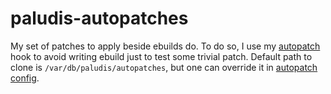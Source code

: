 paludis-autopatches
===================

My set of patches to apply beside ebuilds do.
To do so, I use my [autopatch](https://github.com/zaufi/paludis-hooks) 
hook to avoid writing ebuild just to test some trivial patch.
Default path to clone is `/var/db/paludis/autopatches`, but one can override
it in [autopatch config](https://github.com/zaufi/paludis-config/blob/master/hooks/configs/auto-patch.conf).
